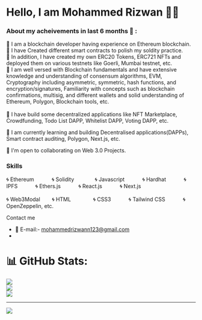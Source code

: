 Hello, I am Mohammed Rizwan :raising_hand_man:
================================

### About my acheivements in last 6 months :dart: :

:pushpin: I am a blockchain developer having experience on Ethereum blockchain.                                                                                         
:pushpin: I have Created different smart contracts to polish my soldity practice.                                                                                       
:pushpin: In addition, I have created my own ERC20 Tokens, ERC721 NFTs and deployed them on various testnets like Goerli, Mumbai testnet, etc.                         
:pushpin: I am well versed with Blockchain fundamentals and have extensive knowledge and understanding of consensum algorithms, EVM, Cryptography including asymmetric, symmetric, hash functions, and encryption/signatures, Familiarity with concepts such as blockchain confirmations, multisig, and different wallets and solid        understanding of Ethereum, Polygon, Blockchain tools, etc.        <br>                                                                                                                                                                                                                                                              
:pushpin: I have build some decentralized applications like NFT Marketplace, Crowdfunding, Todo List DAPP, Whitelist DAPP, Voting DAPP, etc. 

🧠 I am currently learning and building Decentralised applications(DAPPs), Smart contract auditing, Polygon, Next.js, etc.

🤝  I'm open to collaborating on Web 3.0 Projects.

### Skills

:cyclone: Ethereum   &nbsp;&nbsp;&nbsp;&nbsp;&nbsp;&nbsp;&nbsp;&nbsp;&nbsp;&nbsp;   :cyclone: Solidity &nbsp;&nbsp;&nbsp;&nbsp;&nbsp;&nbsp;&nbsp;&nbsp;&nbsp;&nbsp;  &nbsp;    :cyclone: Javascript   &nbsp;&nbsp;&nbsp;&nbsp;&nbsp;&nbsp;&nbsp;&nbsp;&nbsp;&nbsp;   :cyclone: Hardhat   &nbsp;&nbsp;&nbsp;&nbsp;&nbsp;&nbsp;&nbsp;&nbsp;&nbsp;&nbsp;   :cyclone: IPFS   &nbsp;&nbsp;&nbsp;&nbsp;&nbsp;&nbsp;&nbsp;&nbsp;&nbsp;&nbsp;   :cyclone: Ethers.js   &nbsp;&nbsp;&nbsp;&nbsp;&nbsp;&nbsp;&nbsp;&nbsp;&nbsp;&nbsp;   :cyclone: React.js   &nbsp;&nbsp;&nbsp;&nbsp;&nbsp;&nbsp;&nbsp;&nbsp;&nbsp;&nbsp;   :cyclone: Next.js <br><br>
:cyclone: Web3Modal  &nbsp;&nbsp;&nbsp;&nbsp;&nbsp;&nbsp;    :cyclone: HTML &nbsp;&nbsp;&nbsp;&nbsp;&nbsp;&nbsp;&nbsp;&nbsp;&nbsp;&nbsp;&nbsp;&nbsp;&nbsp;      :cyclone: CSS3  &nbsp;&nbsp;&nbsp;&nbsp;&nbsp;&nbsp;&nbsp;&nbsp;&nbsp;&nbsp;    :cyclone: Tailwind CSS   &nbsp;&nbsp;&nbsp;&nbsp;&nbsp;&nbsp;&nbsp;&nbsp;&nbsp;&nbsp;   :cyclone: OpenZeppelin, etc. 

Contact me

* :incoming_envelope: E-mail:- [mohammedrizwann123@gmail.com](mailto:mohammedrizwann123@gmail.com)
* 




# 📊 GitHub Stats:
![](https://github-readme-stats.vercel.app/api?username=mohammedrizwann123&theme=dark&hide_border=false&include_all_commits=false&count_private=false)<br/>
![](https://github-readme-streak-stats.herokuapp.com/?user=mohammedrizwann123&theme=dark&hide_border=false)<br/>
![](https://github-readme-stats.vercel.app/api/top-langs/?username=mohammedrizwann123&theme=dark&hide_border=false&include_all_commits=false&count_private=false&layout=compact)

---
[![](https://visitcount.itsvg.in/api?id=mohammedrizwann123&icon=6&color=0)](https://visitcount.itsvg.in)

<!-- Proudly created with GPRM ( https://gprm.itsvg.in ) -->
